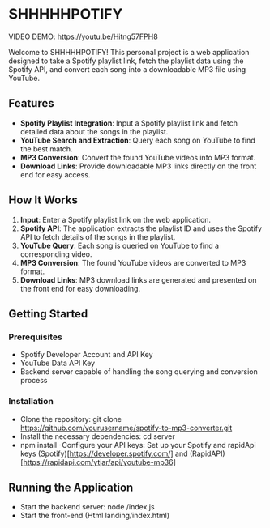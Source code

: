 # SHHHHHPOTIFY
VIDEO DEMO: https://youtu.be/Hitng57FPH8

Welcome to SHHHHHPOTIFY! This personal project is a web application designed to take a Spotify playlist link, fetch the playlist data using the Spotify API, and convert each song into a downloadable MP3 file using YouTube.

## Features

- **Spotify Playlist Integration**: Input a Spotify playlist link and fetch detailed data about the songs in the playlist.
- **YouTube Search and Extraction**: Query each song on YouTube to find the best match.
- **MP3 Conversion**: Convert the found YouTube videos into MP3 format.
- **Download Links**: Provide downloadable MP3 links directly on the front end for easy access.

## How It Works

1. **Input**: Enter a Spotify playlist link on the web application.
2. **Spotify API**: The application extracts the playlist ID and uses the Spotify API to fetch details of the songs in the playlist.
3. **YouTube Query**: Each song is queried on YouTube to find a corresponding video.
4. **MP3 Conversion**: The found YouTube videos are converted to MP3 format.
5. **Download Links**: MP3 download links are generated and presented on the front end for easy downloading.

## Getting Started

### Prerequisites

- Spotify Developer Account and API Key
- YouTube Data API Key
- Backend server capable of handling the song querying and conversion process

### Installation
- Clone the repository:
        git clone https://github.com/yourusername/spotify-to-mp3-converter.git
- Install the necessary dependencies:
        cd server
- npm install
-Configure your API keys:
Set up your Spotify and rapidApi keys (Spotify)[https://developer.spotify.com/] and (RapidAPI)[https://rapidapi.com/ytjar/api/youtube-mp36]

## Running the Application
- Start the backend server:
      node /index.js
- Start the front-end (Html landing/index.html)
